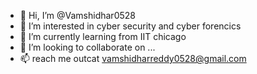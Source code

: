 - 👋 Hi, I’m @Vamshidhar0528
- 👀 I’m interested in cyber security and cyber forencics
- 🌱 I’m currently learning from IIT chicago
- 💞️ I’m looking to collaborate on ...
- 📫 reach me outcat vamshidharreddy0528@gmail.com

<!---
Vamshidhar0528/Vamshidhar0528 is a ✨ special ✨ repository because its `README.md` (this file) appears on your GitHub profile.
You can click the Preview link to take a look at your changes.
--->
